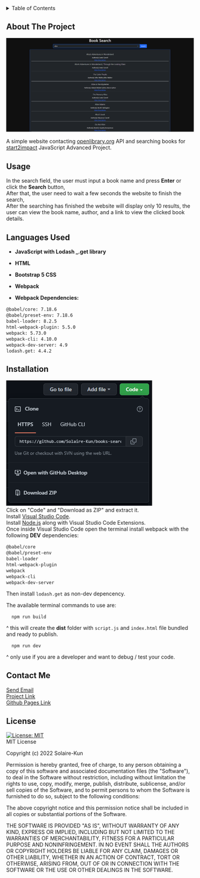 <!-- TABLE OF CONTENTS -->
<details>
  <summary>Table of Contents</summary>
  <ol>
    <li><a href="#about-the-project">About The Project</a></li>
    <li><a href="#usage">Usage</a></li>
    <li><a href="#languages-used">Languages Used</a></li>
    <li><a href="#installation">Installation</a></li>
    <li><a href="#contact-me">Contact Me</a></li>
    <li><a href="License">License</a></li>
  </ol>
</details>


<!-- ABOUT THE PROJECT -->
## About The Project

![preview](/src/img/preview.png)

A simple website contacting [openlibrary.org](https://openlibrary.org) API and searching books for [start2impact](https://www.start2impact.it) JavaScript Advanced Project.

<!-- USAGE -->
## Usage

In the search field, the user must input a book name and press **Enter** or click the **Search** button, <br>
After that, the user need to wait a few seconds the website to finish the search, <br>
After the searching has finished the website will display only 10 results, the user can view the book name, author, and a link to view the clicked book details. 

<!-- LANGUAGES USED -->
## Languages Used

- **JavaScript with Lodash _.get library**
- **HTML**
- **Bootstrap 5 CSS**
- **Webpack**

- **Webpack Dependencies:**
```
@babel/core: 7.18.6
@babel/preset-env: 7.18.6
babel-loader: 8.2.5
html-webpack-plugin: 5.5.0
webpack: 5.73.0
webpack-cli: 4.10.0
webpack-dev-server: 4.9
lodash.get: 4.4.2
```

<!-- Installation -->
## Installation

![installation](/src/img/installation.png) <br>
Click on "Code" and "Download as ZIP" and extract it. <br>
Install [Visual Studio Code](https://code.visualstudio.com). <br>
Install [Node.js](https://nodejs.org/) along with Visual Studio Code Extensions. <br>
Once inside Visual Studio Code open the terminal install webpack with the following **DEV** dependencies:
```
@babel/core
@babel/preset-env
babel-loader
html-webpack-plugin
webpack
webpack-cli
webpack-dev-server
```
Then install ```lodash.get``` as non-dev depencency.

The available terminal commands to use are: <br>
```
  npm run build
```
^ this will create the **dist** folder with ```script.js``` and ```index.html``` file bundled and ready to publish.
```
  npm run dev
```
^ only use if you are a developer and want to debug / test your code.

<!-- CONTACT -->
## Contact Me

[Send Email](mailto:vinciguerrawork03@hotmail.com) <br>
[Project Link](https://github.com/Solaire-Kun/books-search.github.io) <br>
[Github Pages Link](https://solaire-kun.github.io/books-search.github.io/)

<!-- LICENSE -->
## License

[![License: MIT](https://img.shields.io/badge/License-MIT-yellow.svg)](https://opensource.org/licenses/MIT) <br>
MIT License

Copyright (c) 2022 Solaire-Kun

Permission is hereby granted, free of charge, to any person obtaining a copy
of this software and associated documentation files (the "Software"), to deal
in the Software without restriction, including without limitation the rights
to use, copy, modify, merge, publish, distribute, sublicense, and/or sell
copies of the Software, and to permit persons to whom the Software is
furnished to do so, subject to the following conditions:

The above copyright notice and this permission notice shall be included in all
copies or substantial portions of the Software.

THE SOFTWARE IS PROVIDED "AS IS", WITHOUT WARRANTY OF ANY KIND, EXPRESS OR
IMPLIED, INCLUDING BUT NOT LIMITED TO THE WARRANTIES OF MERCHANTABILITY,
FITNESS FOR A PARTICULAR PURPOSE AND NONINFRINGEMENT. IN NO EVENT SHALL THE
AUTHORS OR COPYRIGHT HOLDERS BE LIABLE FOR ANY CLAIM, DAMAGES OR OTHER
LIABILITY, WHETHER IN AN ACTION OF CONTRACT, TORT OR OTHERWISE, ARISING FROM,
OUT OF OR IN CONNECTION WITH THE SOFTWARE OR THE USE OR OTHER DEALINGS IN THE
SOFTWARE.
